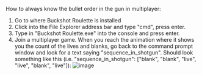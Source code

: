 How to always know the bullet order in the gun in multiplayer:

1. Go to where Buckshot Roulette is installed
2. Click into the File Explorer address bar and type "cmd", press enter.
3. Type in "Buckshot Roulette.exe" into the console and press enter.
4. Join a multiplayer game. When you reach the animation where it shows you the count of the lives and blanks, go back to the command prompt window and look for a text saying "sequence_in_shotgun". Should look something like this (i.e. "sequence_in_shotgun": ["blank", "blank", "live", "live", "blank", "live"]):
![image](https://github.com/user-attachments/assets/30a9a6e1-561b-40cc-9b22-ee9e3033c891)
